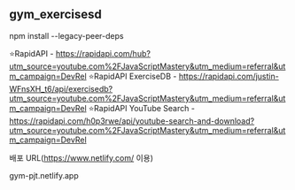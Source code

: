 ## gym_exercisesd

npm install --legacy-peer-deps

⭐RapidAPI - https://rapidapi.com/hub?utm_source=youtube.com%2FJavaScriptMastery&utm_medium=referral&utm_campaign=DevRel
⭐RapidAPI ExerciseDB - https://rapidapi.com/justin-WFnsXH_t6/api/exercisedb?utm_source=youtube.com%2FJavaScriptMastery&utm_medium=referral&utm_campaign=DevRel
⭐RapidAPI YouTube Search - https://rapidapi.com/h0p3rwe/api/youtube-search-and-download?utm_source=youtube.com%2FJavaScriptMastery&utm_medium=referral&utm_campaign=DevRel

배포 URL(https://www.netlify.com/ 이용)

gym-pjt.netlify.app
